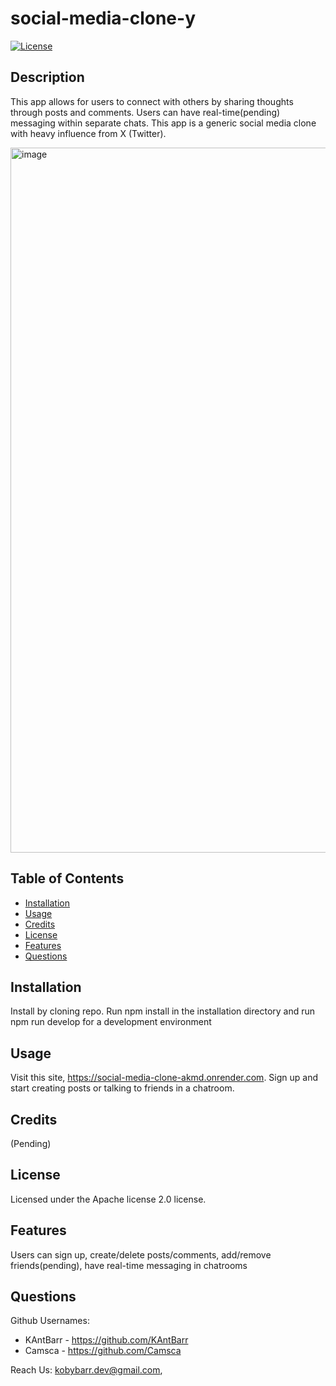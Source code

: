 # social-media-clone-y
[![License](https://img.shields.io/badge/License-Apache_2.0-blue.svg)](https://opensource.org/licenses/Apache-2.0)

## Description
This app allows for users to connect with others by sharing thoughts through posts and comments. Users can have real-time(pending) messaging within separate chats. This app is a generic social media clone with heavy influence from X (Twitter).

<img width="1128" alt="image" src="https://github.com/ucb-space-y-p3/social-media-clone-y/assets/70618192/df45dad5-1809-4997-9880-0e7f55bdb91e">

## Table of Contents
- [Installation](#installation)
- [Usage](#usage)
- [Credits](#credits)
- [License](#license)
- [Features](#features)
- [Questions](#questions)

## Installation
Install by cloning repo. Run npm install in the installation directory and run npm run develop for a development environment

## Usage
Visit this site, https://social-media-clone-akmd.onrender.com. Sign up and start creating posts or talking to friends in a chatroom.

## Credits
(Pending)

## License
Licensed under the Apache license 2.0 license.

## Features
Users can sign up, create/delete posts/comments, add/remove friends(pending), have real-time messaging in chatrooms

## Questions
Github Usernames: 
- KAntBarr - https://github.com/KAntBarr
- Camsca - https://github.com/Camsca

Reach Us: kobybarr.dev@gmail.com, 

